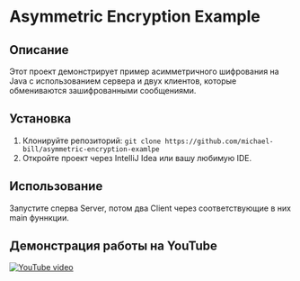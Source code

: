 # Asymmetric Encryption Example

## Описание
Этот проект демонстрирует пример асимметричного шифрования на Java с использованием сервера и двух клиентов, которые обмениваются зашифрованными сообщениями.

## Установка
1. Клонируйте репозиторий: `git clone https://github.com/michael-bill/asymmetric-encryption-examlpe`
2. Откройте проект через IntelliJ Idea или вашу любимую IDE.

## Использование
Запустите сперва Server, потом два Client через соответствующие в них main фуннкции.

## Демонстрация работы на YouTube

[![YouTube video](https://img.youtube.com/vi/aSbDN1I45GI/0.jpg)](https://www.youtube.com/watch?v=aSbDN1I45GI)
